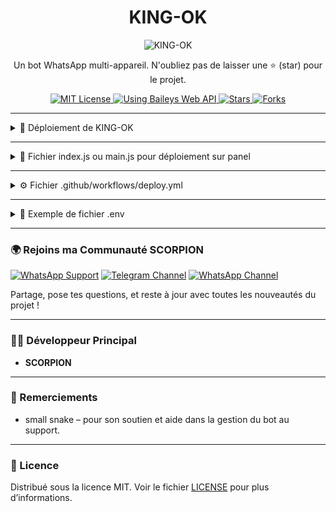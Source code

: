 <h1 align="center">KING-OK</h1>

<p align="center">
    <img alt="KING-OK" src="https://files.catbox.moe/x8ga7j.jpeg">
</p>

<p align="center">
    Un bot WhatsApp multi-appareil. N'oubliez pas de laisser une ⭐ (star) pour le projet.
</p>

<p align="center">
    <a href="https://opensource.org/licenses/MIT">
        <img src="https://img.shields.io/badge/License-MIT-green.svg?style=flat-square" alt="MIT License" />
    </a>
    <a href="https://github.com/WhiskeySockets/Baileys">
        <img src="https://img.shields.io/badge/Baileys-Web%20API-orange?style=flat-square" alt="Using Baileys Web API" />
    </a>
    <a href="https://github.com/jopaok228/KING-OK/stargazers">
        <img src="https://img.shields.io/github/stars/jopaok228/KING-OK?style=flat-square" alt="Stars" />
    </a>
    <a href="https://github.com/jopaok228/KING-OK/network/members">
        <img src="https://img.shields.io/github/forks/jopaok228/KING-OK?style=flat-square" alt="Forks" />
    </a>
</p>

---

<details>
  <summary>🚀 Déploiement de KING-OK</summary>

### 🧬 Étape 1 : Fork du dépôt GitHub  
[![Fork GitHub](https://img.shields.io/badge/Fork%20le%20Repo-100000?style=for-the-badge&logo=github&logoColor=white)](https://github.com/jopaok228/KING-OK)

---


### 🔐 Étape 2 : Générer une SESSION ID

📌 **Conserve la Session-ID dans un endroit sécurisé.** 

[![Obtenir SESSION-ID](https://img.shields.io/badge/Obtenir%20SESSION--ID1-0A0A0A?style=for-the-badge&logo=key&logoColor=white)](https://premier-armadillo-ovl-02d9d108.koyeb.app/)  
[![Obtenir SESSION-ID](https://img.shields.io/badge/Obtenir%20SESSION--ID2-0A0A0A?style=for-the-badge&logo=key&logoColor=white)](https://ruling-alma-ahc-ec8ca560.koyeb.app/)  
[![Obtenir SESSION-ID](https://img.shields.io/badge/Obtenir%20SESSION--ID3-0A0A0A?style=for-the-badge&logo=key&logoColor=white)](https://shivering-lizzy-fatao177-3ee3096c.koyeb.app/)


### 🗄️ Étape 3 : Créer une base de données  
[![Créer Base de Données](https://img.shields.io/badge/Supabase-Base%20de%20donn%C3%A9es-3ECF8E?style=for-the-badge&logo=supabase&logoColor=white)](https://supabase.com)
> Ou utilise une base de données existante.

### 🚀 Étape 4 : Méthodes de déploiement

#### <img src="https://img.shields.io/badge/Heroku-430098?style=for-the-badge&logo=heroku&logoColor=white" height="28" />
- Créez un compte : [Lien Heroku](https://signup.heroku.com/)
- Déploiement rapide : [Déployer sur Heroku](https://dashboard.heroku.com/new?template=https://github.com/jopaok228/KING-OK)

#### <img src="https://img.shields.io/badge/Render-12100E?style=for-the-badge&logo=render&logoColor=white" height="28" />
- Créez un compte : [Lien Render](https://dashboard.render.com/register)
- Déploiement rapide : [Déployer sur Render](https://dashboard.render.com/web/new)

#### <img src="https://img.shields.io/badge/Koyeb-000000?style=for-the-badge&logo=koyeb&logoColor=white" height="28" />
- Créez un compte : [Lien Koyeb](https://app.koyeb.com/auth/signup)
- Déploiement rapide : [Déployer sur Koyeb](https://app.koyeb.com/deploy?type=git&name=ovl-md&repository=https%3A%2F%2Fgithub.com%2Fjopaok%2FKING-OK&branch=main&builder=dockerfile&env%5BPREFIXE%5D=%F0%9F%97%BF&env%5BNOM_OWNER%5D=Ainz&env%5BNUMERO_OWNER%5D=228xxxxxxxx&env%5BMODE%5D=public&env%5BSESSION_ID%5D=ovl&env%5BDATABASE%5D=&env%5BLEVEL_UP%5D=non&env%5BSTICKER_PACK_NAME%5D=Wa-sticker&env%5BSTICKER_AUTHOR_NAME%5D=KING-OK&instance_type=free)

#### <img src="https://img.shields.io/badge/Panel-grey?style=for-the-badge&logo=windows-terminal&logoColor=white" height="28" />
- Créez un serveur
- Ajoutez le fichier `index.js` ou `main.js`
- Démarrez le bot

#### <img src="https://img.shields.io/badge/GitHub%20Actions-2088FF?style=for-the-badge&logo=github-actions&logoColor=white" height="28" />
- Ajoutez un fichier `.env`
- Créez le fichier `.github/workflows/deploy.yml`

</details>

---

<details>
  <summary>📝 Fichier index.js ou main.js pour déploiement sur panel</summary>

```js
const { writeFileSync, existsSync, mkdirSync } = require('fs');
const { spawnSync } = require('child_process');
const path = require('path');

const env_file = ``; // Ajoutez ici vos variables d'environnement

if (!env_file.trim()) {
  console.error("Aucune donnée de configuration dans 'env_file'. Remplissez les infos.");
  process.exit(1);
}

const envPath = path.join(__dirname, 'ovl', '.env');

function runCommand(command, args, options = {}) {
  const result = spawnSync(command, args, { stdio: 'inherit', ...options });
  if (result.error || result.status !== 0) {
    throw new Error(`Erreur lors de l'exécution : ${command} ${args.join(' ')}`);
  }
}

if (!existsSync('ovl')) {
  console.log("Clonage...");
  runCommand('git', ['clone', 'https://github.com/jopaok228/KING-OK', 'ovl']);
  runCommand('npm', ['install'], { cwd: 'king' });
}

if (!existsSync(envPath)) {
  mkdirSync(path.dirname(envPath), { recursive: true });
  writeFileSync(envPath, env_file.trim());
}

runCommand('npm', ['run', 'Ovl'], { cwd: 'king' });
```

</details>

---

<details>
  <summary>⚙️ Fichier .github/workflows/deploy.yml</summary>

```yaml
name: KING-OK Bot CI

on:
  push:
    branches: [main]
  pull_request:
    branches: [main]
  schedule:
    - cron: '0 */5 * * *'

jobs:
  build:
    runs-on: ubuntu-latest
    strategy:
      matrix:
        node-version: [20.x]
    steps:
      - uses: actions/checkout@v3
      - uses: actions/setup-node@v3
        with:
          node-version: ${{ matrix.node-version }}
      - run: |
          sudo apt update
          sudo apt install -y ffmpeg
          npm i
      - run: timeout 18300s npm run Ovl
```

</details>

---

<details>
  <summary>🔐 Exemple de fichier .env</summary>

```env
PREFIXE=?
NOM_OWNER=Scorpion 
NUMERO_OWNER=228xxxxxxxx
MODE=public
SESSION_ID=king
DATABASE=
LEVEL_UP=non
STICKER_PACK_NAME=OK-sticker
STICKER_AUTHOR_NAME=KING-OK
RENDER_API_KEY=
```

</details>

---


### 🌍 Rejoins ma Communauté SCORPION

[![WhatsApp Support](https://img.shields.io/badge/Support%20WhatsApp-25D366?style=for-the-badge&logo=whatsapp&logoColor=white)](https://chat.whatsapp.com/IEpGX69OaCB1U0G0F0viKZ?mode=ac_t)
[![Telegram Channel](https://img.shields.io/badge/Canal%20Telegram-229ED9?style=for-the-badge&logo=telegram&logoColor=white)](https://t.me/ytivd)
[![WhatsApp Channel](https://img.shields.io/badge/Channel%20WhatsApp-25D366?style=for-the-badge&logo=whatsapp&logoColor=white)](https://whatsapp.com/channel/0029VbB2wAgJf05Tm2oHmD38)

Partage, pose tes questions, et reste à jour avec toutes les nouveautés du projet !

---

### 👨‍💻 Développeur Principal
- **SCORPION**
---
### 🙌 Remerciements
- small snake – pour son soutien et aide dans la gestion du bot au support.
---
### 📄 Licence

Distribué sous la licence MIT. Voir le fichier [LICENSE](./LICENSE) pour plus d’informations.
